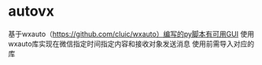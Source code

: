 # autovx
基于wxauto（https://github.com/cluic/wxauto）编写的py脚本有可用GUI
使用wxauto库实现在微信指定时间指定内容和接收对象发送消息
使用前需导入对应的库
